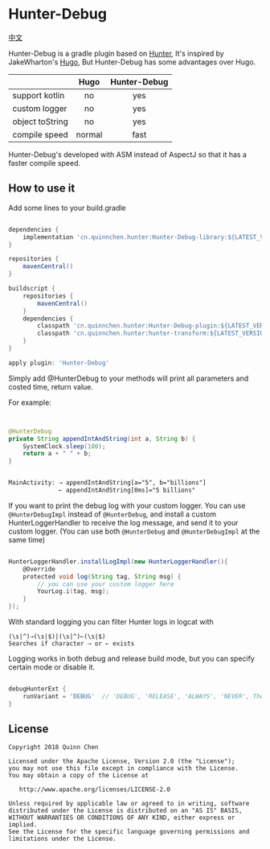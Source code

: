 # Hunter-Debug

[中文](https://github.com/Leaking/Hunter/blob/master/README_hunter_debug_ch.md)


Hunter-Debug is a gradle plugin based on [Hunter](https://github.com/Leaking/Hunter), It's inspired by JakeWharton's [Hugo](https://github.com/JakeWharton/hugo), But Hunter-Debug
has some advantages over Hugo.

|       | Hugo     | Hunter-Debug     |
| ---------- | :-----------:  | :-----------: |
| support kotlin     | no     | yes     |
| custom logger     | no     | yes     |
| object toString     | no     | yes     |
| compile speed     | normal     | fast     |



Hunter-Debug's developed with ASM instead of AspectJ so that it has a faster compile speed.

## How to use it

Add some lines to your build.gradle

```groovy

dependencies {
    implementation 'cn.quinnchen.hunter:Hunter-Debug-library:${LATEST_VERSION_IN_README}'
}

repositories {
    mavenCentral()
}

buildscript {
    repositories {
        mavenCentral()
    }
    dependencies {
        classpath 'cn.quinnchen.hunter:Hunter-Debug-plugin:${LATEST_VERSION_IN_README}'
        classpath 'cn.quinnchen.hunter:hunter-transform:${LATEST_VERSION_IN_README}'
    }
}

apply plugin: 'Hunter-Debug'

```
Simply add @HunterDebug to your methods will print all parameters and costed time, return value.

For example:

```java


@HunterDebug
private String appendIntAndString(int a, String b) {
    SystemClock.sleep(100);
    return a + " " + b;
}

```


```xml

MainActivity: ⇢ appendIntAndString[a="5", b="billions"]
              ⇠ appendIntAndString[0ms]="5 billions"

```

If you want to print the debug log with your custom logger. You can use `@HunterDebugImpl` instead of `@HunterDebug`, and
install a custom HunterLoggerHandler to receive the log message, and send it to your custom logger.
(You can use both `@HunterDebug` and `@HunterDebugImpl` at the same time)

```groovy

HunterLoggerHandler.installLogImpl(new HunterLoggerHandler(){
    @Override
    protected void log(String tag, String msg) {
        // you can use your custom logger here
        YourLog.i(tag, msg);
    }
});

```
With standard logging you can filter Hunter logs in logcat with
```
(\s|^)⇢(\s|$)|(\s|^)⇠(\s|$)
Searches if character ⇢ or ⇠ exists
```

Logging works in both debug and release build mode, but you can specify certain mode or disable it.

```groovy

debugHunterExt {
    runVariant = 'DEBUG'  // 'DEBUG', 'RELEASE', 'ALWAYS', 'NEVER', The 'ALWAYS' is default value
}

```


## License


    Copyright 2018 Quinn Chen

    Licensed under the Apache License, Version 2.0 (the "License");
    you may not use this file except in compliance with the License.
    You may obtain a copy of the License at

       http://www.apache.org/licenses/LICENSE-2.0

    Unless required by applicable law or agreed to in writing, software
    distributed under the License is distributed on an "AS IS" BASIS,
    WITHOUT WARRANTIES OR CONDITIONS OF ANY KIND, either express or implied.
    See the License for the specific language governing permissions and
    limitations under the License.
